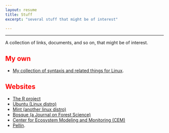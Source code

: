 ```yaml
---
layout: resume
title: Stuff 
excerpt: "several stuff that might be of interest"

---
```


<style>H1{color:DarkRed;}</style>
<style>H2{color:Red;}</style>

--------

A collection of links, documents, and so on, that might be of interest. 

## My own

* [My collection of syntaxis and related things for Linux](./myLinuxHelp/myLinuxHelp.html).


## Websites 

* [The R project](https://www.r-project.org/)
* [Ubuntu (Linux distro)](https://www.ubuntu.com/)
* [Mint (another linux distro)](https://linuxmint.com/)
* [Bosque (a Journal on Forest Science)](https://www.revistabosque.cl/)
* [Center for Ecosystem Modeling and Monitoring (CEM)](https://cem.umayor.cl/)
* [Pellín](./pellinWeb/docs/index.html).
